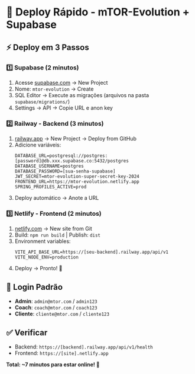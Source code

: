 # 🚀 Deploy Rápido - mTOR-Evolution + Supabase

## ⚡ Deploy em 3 Passos

### 1️⃣ Supabase (2 minutos)
1. Acesse [supabase.com](https://supabase.com) → New Project
2. Nome: `mtor-evolution` → Create
3. SQL Editor → Execute as migrações (arquivos na pasta `supabase/migrations/`)
4. Settings → API → Copie URL e anon key

### 2️⃣ Railway - Backend (3 minutos)
1. [railway.app](https://railway.app) → New Project → Deploy from GitHub
2. Adicione variáveis:
   ```
   DATABASE_URL=postgresql://postgres:[password]@db.xxx.supabase.co:5432/postgres
   DATABASE_USERNAME=postgres
   DATABASE_PASSWORD=[sua-senha-supabase]
   JWT_SECRET=mtor-evolution-super-secret-key-2024
   FRONTEND_URL=https://mtor-evolution.netlify.app
   SPRING_PROFILES_ACTIVE=prod
   ```
3. Deploy automático → Anote a URL

### 3️⃣ Netlify - Frontend (2 minutos)
1. [netlify.com](https://netlify.com) → New site from Git
2. Build: `npm run build` | Publish: `dist`
3. Environment variables:
   ```
   VITE_API_BASE_URL=https://[seu-backend].railway.app/api/v1
   VITE_NODE_ENV=production
   ```
4. Deploy → Pronto! 🎉

## 🔐 Login Padrão
- **Admin**: `admin@mtor.com` / `admin123`
- **Coach**: `coach@mtor.com` / `coach123`
- **Cliente**: `cliente@mtor.com` / `cliente123`

## ✅ Verificar
- Backend: `https://[backend].railway.app/api/v1/health`
- Frontend: `https://[site].netlify.app`

**Total: ~7 minutos para estar online! 🚀**